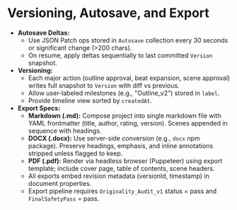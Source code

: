# Versioning, Autosave, and Export

- **Autosave Deltas:**
  - Use JSON Patch ops stored in `Autosave` collection every 30 seconds or significant change (>200 chars).
  - On resume, apply deltas sequentially to last committed `Version` snapshot.
- **Versioning:**
  - Each major action (outline approval, beat expansion, scene approval) writes full snapshot to `Version` with diff vs previous.
  - Allow user-labeled milestones (e.g., "Outline_v2") stored in `label`.
  - Provide timeline view sorted by `createdAt`.
- **Export Specs:**
  - **Markdown (.md):** Compose project into single markdown file with YAML frontmatter (title, author, rating, version). Scenes appended in sequence with headings.
  - **DOCX (.docx):** Use server-side conversion (e.g., `docx` npm package). Preserve headings, emphasis, and inline annotations stripped unless flagged to keep.
  - **PDF (.pdf):** Render via headless browser (Puppeteer) using export template; include cover page, table of contents, scene headers.
  - All exports embed revision metadata (versionId, timestamp) in document properties.
  - Export pipeline requires `Originality_Audit_v1` status = pass and `FinalSafetyPass` = pass.
